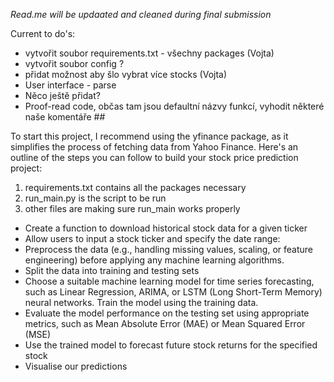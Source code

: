 
*Read.me will be updaated and cleaned during final submission*

Current to do's:
- vytvořit soubor requirements.txt - všechny packages (Vojta)
- vytvořit soubor config ?
- přidat možnost aby šlo vybrat více stocks (Vojta)
- User interface - parse
- Něco ještě přidat?
- Proof-read code, občas tam jsou defaultní názvy funkcí, vyhodit některé naše komentáře ##

To start this project, I recommend using the yfinance package, as it simplifies the process of fetching data from Yahoo Finance. Here's an outline of the steps you can follow to build your stock price prediction project:

1) requirements.txt contains all the packages necessary
2) run_main.py is the script to be run
3) other files are making sure run_main works properly

- Create a function to download historical stock data for a given ticker
- Allow users to input a stock ticker and specify the date range:
- Preprocess the data (e.g., handling missing values, scaling, or feature engineering) before applying any machine learning algorithms.
- Split the data into training and testing sets
- Choose a suitable machine learning model for time series forecasting, such as Linear Regression, ARIMA, or LSTM (Long Short-Term Memory) neural networks. Train the model using the training data.
- Evaluate the model performance on the testing set using appropriate metrics, such as Mean Absolute Error (MAE) or Mean Squared Error (MSE)
- Use the trained model to forecast future stock returns for the specified stock
- Visualise our predictions
